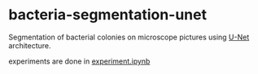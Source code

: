 # bacteria-segmentation-unet

Segmentation of bacterial colonies on microscope pictures using [U-Net](https://link.springer.com/chapter/10.1007%2F978-3-319-24574-4_28) architecture.

experiments are done in [experiment.ipynb](experiment.ipynb) 
